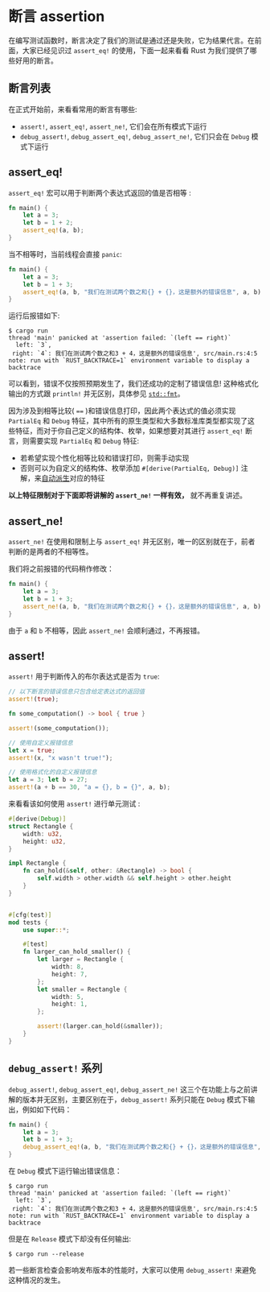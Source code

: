 # 断言 assertion

在编写测试函数时，断言决定了我们的测试是通过还是失败，它为结果代言。在前面，大家已经见识过 `assert_eq!` 的使用，下面一起来看看 Rust 为我们提供了哪些好用的断言。

## 断言列表

在正式开始前，来看看常用的断言有哪些:

- `assert!`, `assert_eq!`, `assert_ne!`, 它们会在所有模式下运行
- `debug_assert!`, `debug_assert_eq!`, `debug_assert_ne!`, 它们只会在 `Debug` 模式下运行

## assert_eq!

`assert_eq!` 宏可以用于判断两个表达式返回的值是否相等 :

```rust
fn main() {
    let a = 3;
    let b = 1 + 2;
    assert_eq!(a, b);
}
```

当不相等时，当前线程会直接 `panic`:

```rust
fn main() {
    let a = 3;
    let b = 1 + 3;
    assert_eq!(a, b, "我们在测试两个数之和{} + {}，这是额外的错误信息", a, b);
}
```

运行后报错如下:

```shell
$ cargo run
thread 'main' panicked at 'assertion failed: `(left == right)`
  left: `3`,
 right: `4`: 我们在测试两个数之和3 + 4，这是额外的错误信息', src/main.rs:4:5
note: run with `RUST_BACKTRACE=1` environment variable to display a backtrace
```

可以看到，错误不仅按照预期发生了，我们还成功的定制了错误信息! 这种格式化输出的方式跟 `println!` 并无区别，具体参见 [`std::fmt`](https://doc.rust-lang.org/std/fmt/index.html)。

因为涉及到相等比较( `==` )和错误信息打印，因此两个表达式的值必须实现 `PartialEq` 和 `Debug` 特征，其中所有的原生类型和大多数标准库类型都实现了这些特征，而对于你自己定义的结构体、枚举，如果想要对其进行 `assert_eq!` 断言，则需要实现 `PartialEq` 和 `Debug` 特征:

- 若希望实现个性化相等比较和错误打印，则需手动实现
- 否则可以为自定义的结构体、枚举添加 `#[derive(PartialEq, Debug)]` 注解，来[自动派生](../appendix/derive.md)对应的特征

**以上特征限制对于下面即将讲解的 `assert_ne!` 一样有效，** 就不再重复讲述。

## assert_ne!

`assert_ne!` 在使用和限制上与 `assert_eq!` 并无区别，唯一的区别就在于，前者判断的是两者的不相等性。

我们将之前报错的代码稍作修改：

```rust
fn main() {
    let a = 3;
    let b = 1 + 3;
    assert_ne!(a, b, "我们在测试两个数之和{} + {}，这是额外的错误信息", a, b);
}
```

由于 `a` 和 `b` 不相等，因此 `assert_ne!` 会顺利通过，不再报错。

## assert!

`assert!` 用于判断传入的布尔表达式是否为 `true`:

```rust
// 以下断言的错误信息只包含给定表达式的返回值
assert!(true);

fn some_computation() -> bool { true }

assert!(some_computation());

// 使用自定义报错信息
let x = true;
assert!(x, "x wasn't true!");

// 使用格式化的自定义报错信息
let a = 3; let b = 27;
assert!(a + b == 30, "a = {}, b = {}", a, b);
```

来看看该如何使用 `assert!` 进行单元测试 :

```rust
#[derive(Debug)]
struct Rectangle {
    width: u32,
    height: u32,
}

impl Rectangle {
    fn can_hold(&self, other: &Rectangle) -> bool {
        self.width > other.width && self.height > other.height
    }
}


#[cfg(test)]
mod tests {
    use super::*;

    #[test]
    fn larger_can_hold_smaller() {
        let larger = Rectangle {
            width: 8,
            height: 7,
        };
        let smaller = Rectangle {
            width: 5,
            height: 1,
        };

        assert!(larger.can_hold(&smaller));
    }
}
```

## `debug_assert!` 系列

`debug_assert!`, `debug_assert_eq!`, `debug_assert_ne!` 这三个在功能上与之前讲解的版本并无区别，主要区别在于，`debug_assert!` 系列只能在 `Debug` 模式下输出，例如如下代码：

```rust
fn main() {
    let a = 3;
    let b = 1 + 3;
    debug_assert_eq!(a, b, "我们在测试两个数之和{} + {}，这是额外的错误信息", a, b);
}
```

在 `Debug` 模式下运行输出错误信息：

```shell
$ cargo run
thread 'main' panicked at 'assertion failed: `(left == right)`
  left: `3`,
 right: `4`: 我们在测试两个数之和3 + 4，这是额外的错误信息', src/main.rs:4:5
note: run with `RUST_BACKTRACE=1` environment variable to display a backtrace
```

但是在 `Release` 模式下却没有任何输出:

```shell
$ cargo run --release
```

若一些断言检查会影响发布版本的性能时，大家可以使用 `debug_assert!` 来避免这种情况的发生。
